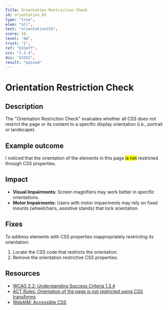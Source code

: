 ```yaml
---
Title: Orientation Restriction Check
id: orientation_01
type: "true",
elem: "all",
test: "orientationCSS",
score: 10,
level: "AA",
trust: "1",
ref: "b33eff",
scs: "1.3.4",
dis: "43353",
result: "passed"
---
```


# Orientation Restriction Check

## Description

The "Orientation Restriction Check" evaluates whether all CSS does not restrict the page or its content to a specific display orientation (i.e., portrait or landscape). 

## Example outcome

I noticed that the orientation of the elements in this page <mark>is not</mark> restricted through CSS properties.

## Impact

- **Visual Impairments:** Screen magnifiers may work better in specific orientations.
- **Motor Impairments:** Users with motor impairments may rely on fixed mounts (wheelchairs, assistive stands) that lock orientation.

## Fixes

To address elements with CSS properties inappropriately restricting its orientation:

1. Locate the CSS code that restricts the orientation.
2. Remove the orientation restrictive CSS properties.

## Resources

- [WCAG 2.2: Understanding Success Criteria 1.3.4](https://www.w3.org/WAI/WCAG22/Understanding/orientation)
- [ACT Rules: Orientation of the page is not restricted using CSS transforms](https://www.w3.org/WAI/standards-guidelines/act/rules/b33eff/proposed/)
- [WebAIM: Accessible CSS](https://webaim.org/techniques/css/)
